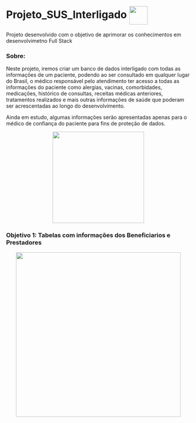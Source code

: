 # Projeto_SUS_Interligado <img align="center" height="50" src="https://user-images.githubusercontent.com/67704261/125553462-c103317d-eba3-4cfc-9c6e-9368875854a9.png" />
Projeto desenvolvido com o objetivo de aprimorar os conhecimentos em desenvolvimetno Full Stack 

### Sobre:
Neste projeto, iremos criar um banco de dados interligado com todas as informações de um paciente, podendo ao ser consultado em qualquer lugar do Brasil, o médico responsável pelo atendimento ter acesso a todas as informações do paciente como alergias, vacinas, comorbidades, medicações, histórico de consultas, receitas médicas anteriores, tratamentos realizados e mais outras informações de saúde que poderam ser acrescentadas ao longo do desenvolvimento.

Ainda em estudo, algumas informações serão apresentadas apenas para o médico de confiança do paciente para fins de proteção de dados.

<p align="center">
  <img align="center" height="250" src="https://user-images.githubusercontent.com/67704261/125553639-2adffd6c-2c88-4299-b8a0-52ba3f3c01c6.png" />
</p>


### Objetivo 1: Tabelas com informações dos Beneficiarios e Prestadores 

<p align="center">
  <img align="center" height="450" src="https://user-images.githubusercontent.com/67704261/125719356-fab43eed-a09c-452c-a0aa-6a0677e9d3c6.png" />
</p>

